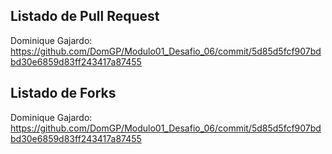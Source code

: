 ## Listado de Pull Request
Dominique Gajardo: https://github.com/DomGP/Modulo01_Desafio_06/commit/5d85d5fcf907bdbd30e6859d83ff243417a87455

## Listado de Forks
Dominique Gajardo: https://github.com/DomGP/Modulo01_Desafio_06/commit/5d85d5fcf907bdbd30e6859d83ff243417a87455
